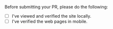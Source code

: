 Before submitting your PR, please do the following:
- [ ] I've viewed and verified the site locally.
- [ ] I've verified the web pages in mobile.
